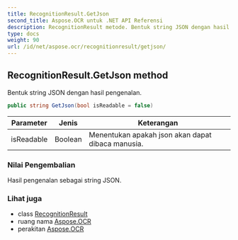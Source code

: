 ```yaml
---
title: RecognitionResult.GetJson
second_title: Aspose.OCR untuk .NET API Referensi
description: RecognitionResult metode. Bentuk string JSON dengan hasil pengenalan.
type: docs
weight: 90
url: /id/net/aspose.ocr/recognitionresult/getjson/
---
```

## RecognitionResult.GetJson method

Bentuk string JSON dengan hasil pengenalan.

```csharp
public string GetJson(bool isReadable = false)
```

| Parameter | Jenis | Keterangan |
| --- | --- | --- |
| isReadable | Boolean | Menentukan apakah json akan dapat dibaca manusia. |

### Nilai Pengembalian

Hasil pengenalan sebagai string JSON.

### Lihat juga

* class [RecognitionResult](../)
* ruang nama [Aspose.OCR](../../recognitionresult/)
* perakitan [Aspose.OCR](../../../)


